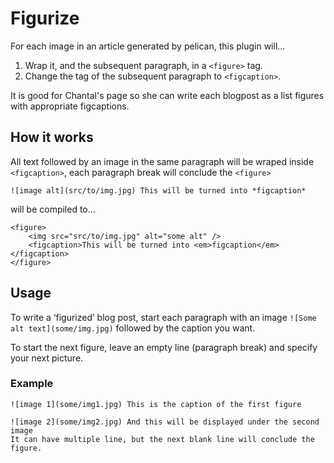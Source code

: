 Figurize
========

For each image in an article generated by pelican, this plugin will...

1. Wrap it, and the subsequent paragraph, in a `<figure>` tag.
2. Change the tag of the subsequent paragraph to `<figcaption>`.

It is good for Chantal's page so she can write each blogpost as a list figures
with appropriate figcaptions.

How it works
------------

All text followed by an image in the same paragraph will be wraped inside
`<figcaption>`, each paragraph break will conclude the `<figure>`

    ![image alt](src/to/img.jpg) This will be turned into *figcaption*

will be compiled to...

    <figure>
        <img src="src/to/img.jpg" alt="some alt" />
        <figcaption>This will be turned into <em>figcaption</em></figcaption>
    </figure>

Usage
-----

To write a ‘figurized’ blog post, start each paragraph with an image
`![Some alt text](some/img.jpg)` followed by the caption you want.

To start the next figure, leave an empty line (paragraph break) and specify
your next picture.

### Example

    ![image 1](some/img1.jpg) This is the caption of the first figure

    ![image 2](some/img2.jpg) And this will be displayed under the second image
    It can have multiple line, but the next blank line will conclude the
    figure.
